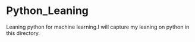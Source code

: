 # Python_Leaning
Leaning python for machine learning.I will capture my leaning on python in this directory.


